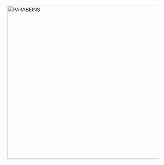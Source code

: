 <table>
  <tr>
    <td>
      <img src="https://media1.tenor.com/m/9sX70ZS8Z70AAAAd/omedetou-congratulations.gif" alt="PARABEINS" width="500"/>
    </td>
    <td>
      <p>Aqui você pode colocar as informações que quiser ao lado da imagem.</p>
      <ul>
        <li>Item 1</li>
        <li>Item 2</li>
      </ul>
      <p>Texto adicional aqui.</p>
    </td>
  </tr>
</table>
